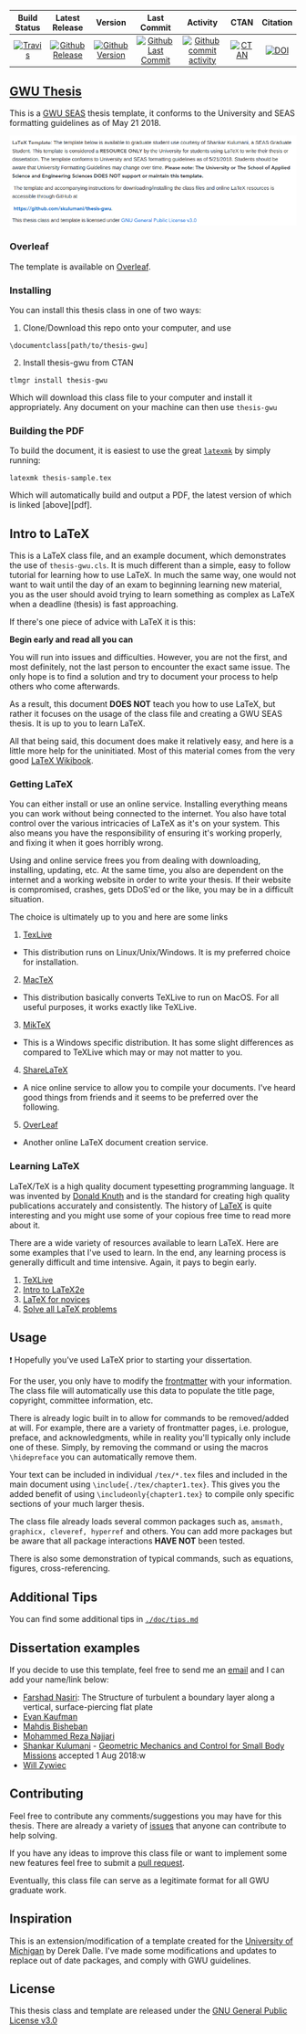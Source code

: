 | Build Status                             | Latest Release                                      | Version                                             | Last Commit                                                     | Activity                                                      | CTAN                         | Citation |
| :--------------------------------------: | :--------------------------:                        | :----:                                              | :------:                                                        | :------:                                                      | :----:                       | :-----: |
| [![Travis][travis_shield]][travis]       | [![Github Release][release_shield]][github_release] | [![Github Version][version_shield]][github_version] | [![Github Last Commit][last_commit_shield]][github_last_commit] | [![Github commit activity][activity_shield]][github_activity] | [![CTAN][ctan_shield]][ctan] | [![DOI][ doi_shield ]][ doi ]

[travis_shield]: https://travis-ci.org/skulumani/thesis-gwu.svg?branch=master 
[release_shield]: https://img.shields.io/github/release/skulumani/thesis-gwu.svg
[version_shield]: https://badge.fury.io/gh/skulumani%2Fthesis-gwu.svg
[last_commit_shield]: https://img.shields.io/github/last-commit/skulumani/thesis-gwu.svg
[activity_shield]: https://img.shields.io/github/commit-activity/y/skulumani/thesis-gwu.svg
[ctan_shield]: https://img.shields.io/ctan/v/tex.svg
[doi_shield]: https://zenodo.org/badge/69136100.svg

[travis]: https://travis-ci.org/skulumani/thesis-gwu
[github_release]: https://github.com/skulumani/thesis-gwu/releases/latest
[github_version]: https://github.com/skulumani/thesis-gwu/releases/latest
[github_last_commit]: https://github.com/skulumani/thesis-gwu/commits/master
[github_activity]: https://github.com/skulumani/thesis-gwu/graphs/commit-activity
[ctan]: https://ctan.org/pkg/thesis-gwu
[doi]: https://zenodo.org/badge/latestdoi/69136100

## [GWU Thesis](https://skulumani.github.io/2016/10/thesis-gwu)

This is a [GWU SEAS](https://library.gwu.edu/seas) thesis template, it conforms to the University and SEAS formatting guidelines as of May 21 2018.

![screenshot](./doc/etd.png)

### Overleaf

The template is available on [Overleaf](https://www.overleaf.com/latex/templates/george-washington-university-thesis-template-thesis-gwu/hkbwhnrsyzwh). 

### Installing

You can install this thesis class in one of two ways:

1. Clone/Download this repo onto your computer, and use

~~~
\documentclass[path/to/thesis-gwu]
~~~

2. Install thesis-gwu from CTAN

~~~
tlmgr install thesis-gwu
~~~

Which will download this class file to your computer and install it appropriately. 
Any document on your machine can then use `thesis-gwu`

### Building the PDF

To build the document, it is easiest to use the great [`latexmk`](http://mg.readthedocs.io/latexmk.html) by simply running:

~~~
latexmk thesis-sample.tex
~~~

Which will automatically build and output a PDF, the latest version of which is linked [above][pdf].

## Intro to LaTeX

This is a LaTeX class file, and an example document, which demonstrates the use of `thesis-gwu.cls`. 
It is much different than a simple, easy to follow tutorial for learning how to use LaTeX.
In much the same way, one would not want to wait until the day of an exam to beginning learning new material, you as the user should avoid trying to learn something as complex as LaTeX when a deadline (thesis) is fast approaching.

If there's one piece of advice with LaTeX it is this:

**Begin early and read all you can**

You will run into issues and difficulties. 
However, you are not the first, and most definitely, not the last person to encounter the exact same issue. 
The only hope is to find a solution and try to document your process to help others who come afterwards. 

As a result, this document **DOES NOT** teach you how to use LaTeX, but rather it focuses on the usage of the class file and creating a GWU SEAS thesis. 
It is up to you to learn LaTeX. 

All that being said, this document does make it relatively easy, and here is a little more help for the uninitiated.
Most of this material comes from the very good [LaTeX Wikibook](https://en.wikibooks.org/wiki/LaTeX).

### Getting LaTeX

You can either install or use an online service.
Installing everything means you can work without being connected to the internet. 
You also have total control over the various intricacies of LaTeX as it's on your system.
This also means you have the responsibility of ensuring it's working properly, and fixing it when it goes horribly wrong.

Using and online service frees you from dealing with downloading, installing, updating, etc. 
At the same time, you also are dependent on the internet and a working website in order to write your thesis. 
If their website is compromised, crashes, gets DDoS'ed or the like, you may be in a difficult situation. 

The choice is ultimately up to you and here are some links

1. [TexLive](https://www.tug.org/texlive/)
  * This distribution runs on Linux/Unix/Windows. 
  It is my preferred choice for installation.
2. [MacTeX](https://tug.org/mactex/)
  * This distribution basically converts TeXLive to run on MacOS. 
  For all useful purposes, it works exactly like TeXLive.
3. [MikTeX](https://miktex.org/)
  * This is a Windows specific distribution.
  It has some slight differences as compared to TeXLive which may or may not matter to you.
4. [ShareLaTeX](https://www.sharelatex.com/)
  * A nice online service to allow you to compile your documents. 
  I've heard good things from friends and it seems to be preferred over the following.
5. [OverLeaf](https://www.overleaf.com/)
  * Another online LaTeX document creation service. 

### Learning LaTeX

LaTeX/TeX is a high quality document typesetting programming language. 
It was invented by [Donald Knuth](https://en.wikipedia.org/wiki/Donald_Knuth) and is the standard for creating high quality publications accurately and consistently.
The history of [LaTeX](https://en.wikipedia.org/wiki/LaTeX) is quite interesting and you might use some of your copious free time to read more about it.

There are a wide variety of resources available to learn LaTeX.
Here are some examples that I've used to learn. 
In the end, any learning process is generally difficult and time intensive. 
Again, it pays to begin early.

1. [TeXLive](https://en.wikibooks.org/wiki/LaTeX)
2. [Intro to LaTeX2e](http://tug.ctan.org/info/lshort/english/lshort.pdf)
3. [LaTeX for novices](http://www.dickimaw-books.com/latex/novices/)
4. [Solve all LaTeX problems](http://bfy.tw/8RQd)

## Usage

:exclamation: Hopefully you've used LaTeX prior to starting your dissertation. 

For the user, you only have to modify the [frontmatter](https://github.com/skulumani/thesis-gwu/blob/master/tex/frontmatter.tex) with your information. 
The class file will automatically use this data to populate the title page, copyright, committee information, etc. 

There is already logic built in to allow for commands to be removed/added at will.
For example, there are a variety of frontmatter pages, i.e. prologue, preface, and acknowledgments, while in reality you'll typically only include one of these.
Simply, by removing the command or using the macros `\hidepreface` you can automatically remove them. 

Your text can be included in individual `/tex/*.tex` files and included in the main document using `\include{./tex/chapter1.tex}`. 
This gives you the added benefit of using `\includeonly{chapter1.tex}` to compile only specific sections of your much larger thesis. 

The class file already loads several common packages such as, `amsmath, graphicx, cleveref, hyperref` and others. 
You can add more packages but be aware that all package interactions **HAVE NOT** been tested. 

There is also some demonstration of typical commands, such as equations, figures, cross-referencing. 

## Additional Tips

You can find some additional tips in [`./doc/tips.md`](./doc/tips.md)

## Dissertation examples

If you decide to use this template, feel free to send me an [email](mailto:skulumani@gwu.edu) and I can add your name/link below:

* [Farshad Nasiri](https://www.linkedin.com/in/farshad-nasiri): The Structure of turbulent a boundary layer along a vertical, surface-piercing flat plate
* [Evan Kaufman](https://www.linkedin.com/in/evan-kaufman-7333b81b)
* [Mahdis Bisheban](https://www.linkedin.com/in/mahdisbisheban)
* [Mohammed Reza Najjari](https://www.linkedin.com/in/mohammad-reza-najjari-249b2b79)
* [Shankar Kulumani](https://shankarkulumani.com/2018/07/dissertation.html) - [Geometric Mechanics and Control for Small Body Missions](https://github.com/skulumani/dissertation) accepted 1 Aug 2018:w
* [Will Zywiec](https://www.linkedin.com/in/will-zywiec-363812137/)

## Contributing

Feel free to contribute any comments/suggestions you may have for this thesis. 
There are already a variety of [issues](https://github.com/skulumani/thesis-gwu/issues) that anyone can contribute to help solving. 

If you have any ideas to improve this class file or want to implement some new features feel free to submit a [pull request](https://help.github.com/articles/about-pull-requests/).

Eventually, this class file can serve as a legitimate format for all GWU graduate work.

## Inspiration

This is an extension/modification of a template created for the [University of Michigan](http://www-personal.umich.edu/~dalle/codes/thesis-umich/) by Derek Dalle.
I've made some modifications and updates to replace out of date packages, and comply with GWU guidelines.

## License 

This thesis class and template are released under the [GNU General Public License v3.0](http://www.gnu.org/licenses/gpl-3.0.html) 
